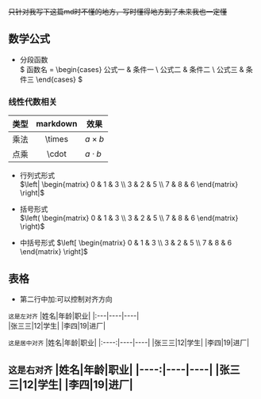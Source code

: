  ~~只针对我写下这篇md时不懂的地方，写时懂得地方到了未来我也一定懂~~
## 数学公式
* 分段函数  
$ 函数名 = \begin{cases}
公式一 & 条件一 \\
公式二 & 条件二 \\
公式三 & 条件三 
\end{cases} $  
### 线性代数相关
| 类型 | markdown | 效果 |
|-|:-:|-|
|乘法| \times | $a \times b$ |
|点乘| \cdot | $a \cdot b$ |
* 行列式形式  
$\left| \begin{matrix}  0 & 1 & 3 \\  3 & 2 & 5 \\ 7 & 8 & 6  \end{matrix} \right|$
* 括号形式  
$\left( \begin{matrix}  0 & 1 & 3 \\  3 & 2 & 5 \\ 7 & 8 & 6  \end{matrix} \right)$

* 中括号形式
$\left[ \begin{matrix}  0 & 1 & 3 \\  3 & 2 & 5 \\ 7 & 8 & 6  \end{matrix} \right]$
## 表格
* 第二行中加:可以控制对齐方向  

`这是左对齐`
|姓名|年龄|职业|
|:---|----|----|        
|张三三|12|学生|
|李四|19|进厂|

`这是居中对齐`
|姓名|年龄|职业|
|:----:|----|----|
|张三三|12|学生|
|李四|19|进厂|

`这是右对齐`
|姓名|年龄|职业|
|----:|----|----|
|张三三|12|学生|
|李四|19|进厂|
---